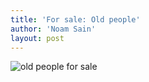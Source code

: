 ```yaml
---
title: 'For sale: Old people'
author: 'Noam Sain'
layout: post
---
```


![old people for sale](/_assets/img/2012/08/20100501.jpg)